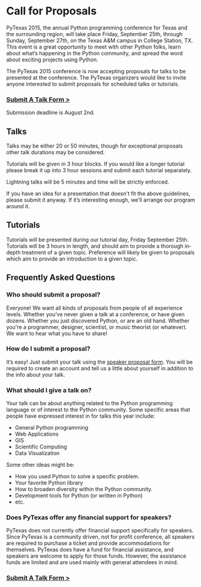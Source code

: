 # Call for Proposals

PyTexas 2015, the annual Python programming conference for Texas and the 
surrounding region, will take place Friday, September 25th, through Sunday, 
September 27th, on the Texas A&M campus in College Station, TX. This event is a 
great opportunity to meet with other Python folks, learn about what’s happening 
in the Python community, and spread the word about exciting projects using Python.

The PyTexas 2015 conference is now accepting proposals for talks to be 
presented at the conference. The PyTexas organizers would like to invite anyone 
interested to submit proposals for scheduled talks or tutorials.

### [Submit A Talk Form >](/2015/speakers/submit-talk)

Submission deadline is August 2nd.

## Talks

Talks may be either 20 or 50 minutes, though for exceptional proposals other 
talk durations may be considered.

Tutorials will be given in 3 hour blocks. If you would like a longer tutorial 
please break it up into 3 hour sessions and submit each tutorial separately.

Lightning talks will be 5 minutes and time will be strictly enforced.

If you have an idea for a presentation that doesn't fit the above guidelines, please submit it anyway. If it’s interesting enough, we’ll arrange our program around it.

## Tutorials

Tutorials will be presented during our tutorial day, Friday September 25th. 
Tutorials will be 3 hours in length, and should aim to provide a thorough 
in-depth treatment of a given topic. Preference will likely be given to 
proposals which aim to provide an introduction to a given topic.

## Frequently Asked Questions

### Who should submit a proposal?

Everyone! We want all kinds of proposals from people of all experience levels. Whether you’ve never given a talk at a conference, or have given dozens. Whether you just discovered Python, or are an old hand. Whether you're a programmer, designer, scientist, or music theorist (or whatever). We want to hear what you have to share!

### How do I submit a proposal?

It’s easy! Just submit your talk using the 
[speaker proposal form](/2015/speakers/submit-talk). You will be 
required to create an account and tell us a little about yourself in addition 
to the info about your talk.

### What should I give a talk on?

Your talk can be about anything related to the Python programming language or of interest to the Python community. Some specific areas that people have expressed interest in for talks this year include:

- General Python programming
- Web Applications
- GIS
- Scientific Computing
- Data Visualization

Some other ideas might be:

- How you used Python to solve a specific problem.
- Your favorite Python library
- How to broaden diversity within the Python community.
- Development tools for Python (or written in Python)
- etc. 

### Does PyTexas offer any financial support for speakers?

PyTexas does not currently offer financial support specifically for speakers. Since PyTexas is a community driven, not for profit conference, all speakers are required to purchase a ticket and provide accommodations for themselves. PyTexas does have a fund for financial assistance, and speakers are welcome to apply for those funds. However, the assistance funds are limited and are used mainly with general attendees in mind.

### [Submit A Talk Form >](/2015/speakers/submit-talk)
